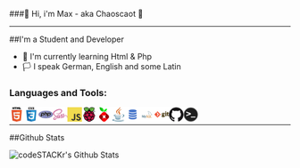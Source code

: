 ###👨 Hi, i'm Max - aka Chaoscaot 👋

---

##I'm a Student and Developer

- 🌱 I'm currently learning Html & Php
- 🏳 I speak German, English and some Latin

### Languages and Tools:

 <img align="left" alt="HTML5" width="26px" src="https://raw.githubusercontent.com/github/explore/80688e429a7d4ef2fca1e82350fe8e3517d3494d/topics/html/html.png" /> 
 <img align="left" alt="CSS3" width="26px" src="https://raw.githubusercontent.com/github/explore/80688e429a7d4ef2fca1e82350fe8e3517d3494d/topics/css/css.png" /> 
 <img align="left" alt="PHP" width="26px" src="https://github.com/github/explore/blob/master/topics/php/php.png?raw=true" /> 
 <img align="left" alt="Sass" width="26px" src="https://raw.githubusercontent.com/github/explore/80688e429a7d4ef2fca1e82350fe8e3517d3494d/topics/sass/sass.png" />
 <img align="left" alt="JavaScript" width="26px" src="https://raw.githubusercontent.com/github/explore/80688e429a7d4ef2fca1e82350fe8e3517d3494d/topics/javascript/javascript.png" />
 <img align="left" alt="Raspberry" width="26px" src="https://github.com/github/explore/blob/master/topics/raspberry-pi/raspberry-pi.png?raw=true" />
 <img align="left" alt="PiHole" width="26px" src="https://github.com/github/explore/blob/master/topics/pihole/pihole.png?raw=true" />
 <img align="left" alt="Java" width="26px" src="https://github.com/github/explore/blob/master/topics/java/java.png?raw=true" />
 <img align="left" alt="SQL" width="26px" src="https://raw.githubusercontent.com/github/explore/80688e429a7d4ef2fca1e82350fe8e3517d3494d/topics/sql/sql.png" />
 <img align="left" alt="MySQL" width="26px" src="https://raw.githubusercontent.com/github/explore/80688e429a7d4ef2fca1e82350fe8e3517d3494d/topics/mysql/mysql.png" />
 <img align="left" alt="Git" width="26px" src="https://raw.githubusercontent.com/github/explore/80688e429a7d4ef2fca1e82350fe8e3517d3494d/topics/git/git.png" />
 <img align="left" alt="GitHub" width="26px" src="https://raw.githubusercontent.com/github/explore/78df643247d429f6cc873026c0622819ad797942/topics/github/github.png" />
 <img align="left" alt="Terminal" width="26px" src="https://raw.githubusercontent.com/github/explore/80688e429a7d4ef2fca1e82350fe8e3517d3494d/topics/terminal/terminal.png" />

<br />

---
##Github Stats

<img align="left" alt="codeSTACKr's Github Stats" src="https://github-readme-stats.codestackr.vercel.app/api?username=Chaoscaot444&show_icons=true&hide_border=true&theme=dark" />
